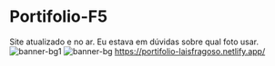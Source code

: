 # Portifolio-F5
Site atualizado e no ar.
Eu estava em dúvidas sobre qual foto usar. 
![banner-bg1](https://user-images.githubusercontent.com/80287826/133893356-a8b0f98b-2b9a-4993-b9ce-e096f4c985ca.jpg)
![banner-bg](https://user-images.githubusercontent.com/80287826/133893363-384bf72d-3a13-4548-9132-224cb235cca5.jpg)
https://portifolio-laisfragoso.netlify.app/

